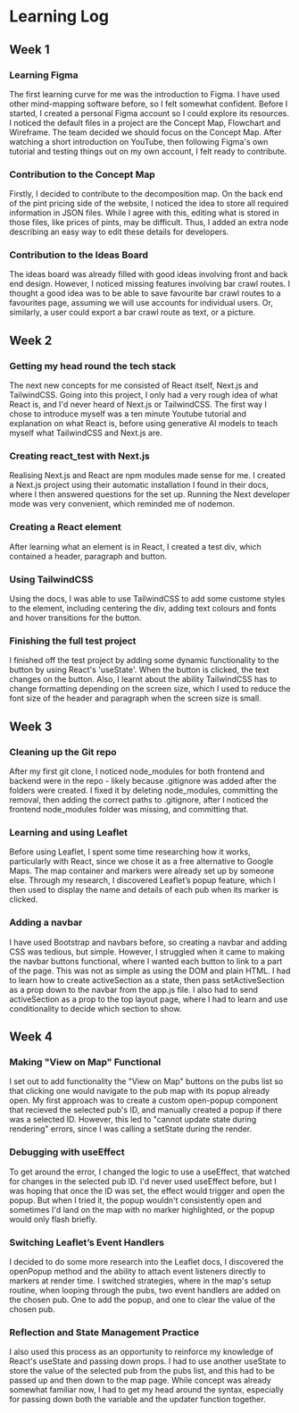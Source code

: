 # Learning Log
## Week 1
### Learning Figma
The first learning curve for me was the introduction to Figma. I have used other mind-mapping software before, so I felt somewhat confident. Before I started, I created a personal Figma account so I could explore its resources. I noticed the default files in a project are the Concept Map, Flowchart and Wireframe. The team decided we should focus on the Concept Map. After watching a short introduction on YouTube, then following Figma's own tutorial and testing things out on my own account, I felt ready to contribute.

### Contribution to the Concept Map
Firstly, I decided to contribute to the decomposition map. On the back end of the pint pricing side of the website, I noticed the idea to store all required information in JSON files. While I agree with this, editing what is stored in those files, like prices of pints, may be difficult. Thus, I added an extra node describing an easy way to edit these details for developers.

### Contribution to the Ideas Board
The ideas board was already filled with good ideas involving front and back end design. However, I noticed missing features involving bar crawl routes. I thought a good idea was to be able to save favourite bar crawl routes to a favourites page, assuming we will use accounts for individual users. Or, similarly, a user could export a bar crawl route as text, or a picture.

## Week 2
### Getting my head round the tech stack
The next new concepts for me consisted of React itself, Next.js and TailwindCSS. Going into this project, I only had a very rough idea of what React is, and I'd never heard of Next.js or TailwindCSS. The first way I chose to introduce myself was a ten minute Youtube tutorial and explanation on what React is, before using generative AI models to teach myself what TailwindCSS and Next.js are.

### Creating react_test with Next.js
Realising Next.js and React are npm modules made sense for me. I created a Next.js project using their automatic installation I found in their docs, where I then answered questions for the set up. Running the Next developer mode was very convenient, which reminded me of nodemon.

### Creating a React element
After learning what an element is in React, I created a test div, which contained a header, paragraph and button.

### Using TailwindCSS
Using the docs, I was able to use TailwindCSS to add some custome styles to the element, including centering the div, adding text colours and fonts and hover transitions for the button.

### Finishing the full test project
I finished off the test project by adding some dynamic functionality to the button by using React's 'useState'. When the button is clicked, the text changes on the button. Also, I learnt about the ability TailwindCSS has to change formatting depending on the screen size, which I used to reduce the font size of the header and paragraph when the screen size is small.

## Week 3
### Cleaning up the Git repo
After my first git clone, I noticed node_modules for both frontend and backend were in the repo - likely because .gitignore was added after the folders were created. I fixed it by deleting node_modules, committing the removal, then adding the correct paths to .gitignore, after I noticed the frontend node_modules folder was missing, and committing that.

### Learning and using Leaflet
Before using Leaflet, I spent some time researching how it works, particularly with React, since we chose it as a free alternative to Google Maps. The map container and markers were already set up by someone else. Through my research, I discovered Leaflet’s popup feature, which I then used to display the name and details of each pub when its marker is clicked.

### Adding a navbar
I have used Bootstrap and navbars before, so creating a navbar and adding CSS was tedious, but simple. However, I struggled when it came to making the navbar buttons functional, where I wanted each button to link to a part of the page. This was not as simple as using the DOM and plain HTML. I had to learn how to create activeSection as a state, then pass setActiveSection as a prop down to the navbar from the app.js file. I also had to send activeSection as a prop to the top layout page, where I had to learn and use conditionality to decide which section to show.

## Week 4
### Making "View on Map" Functional
I set out to add functionality the "View on Map" buttons on the pubs list so that clicking one would navigate to the pub map with its popup already open. My first approach was to create a custom open-popup component that recieved the selected pub's ID, and manually created a popup if there was a selected ID. However, this led to "cannot update state during rendering" errors, since I was calling a setState during the render.

### Debugging with useEffect
To get around the error, I changed the logic to use a useEffect, that watched for changes in the selected pub ID. I'd never used useEffect before, but I was hoping that once the ID was set, the effect would trigger and open the popup. But when I tried it, the popup wouldn't consistently open and sometimes I'd land on the map with no marker highlighted, or the popup would only flash briefly.

### Switching Leaflet’s Event Handlers
I decided to do some more research into the Leaflet docs, I discovered the openPopup method and the ability to attach event listeners directly to markers at render time. I switched strategies, where in the map's setup routine, when looping through the pubs, two event handlers are added on the chosen pub. One to add the popup, and one to clear the value of the chosen pub.

### Reflection and State Management Practice
I also used this process as an opportunity to reinforce my knowledge of React's useState and passing down props. I had to use another useState to store the value of the selected pub from the pubs list, and this had to be passed up and then down to the map page. While concept was already somewhat familiar now, I had to get my head around the syntax, especially for passing down both the variable and the updater function together.
